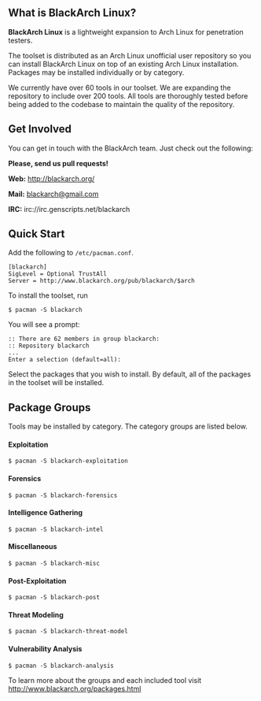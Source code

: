 What is BlackArch Linux?
------------------------

**BlackArch Linux** is a lightweight expansion to Arch Linux for penetration
testers.

The toolset is distributed as an Arch Linux unofficial user repository so you
can install BlackArch Linux on top of an existing Arch Linux installation.
Packages may be installed individually or by category.

We currently have over 60 tools in our toolset. We are expanding the repository
to include over 200 tools. All tools are thoroughly tested before being added
to the codebase to maintain the quality of the repository.

Get Involved
------------

You can get in touch with the BlackArch team. Just check out the following:

**Please, send us pull requests!**

**Web:** http://blackarch.org/

**Mail:** blackarch@gmail.com

**IRC:** irc://irc.genscripts.net/blackarch

Quick Start
-----------

Add the following to `/etc/pacman.conf`.

```
[blackarch]
SigLevel = Optional TrustAll
Server = http://www.blackarch.org/pub/blackarch/$arch
```

To install the toolset, run

```
$ pacman -S blackarch
```

You will see a prompt:

```
:: There are 62 members in group blackarch:
:: Repository blackarch
...
Enter a selection (default=all):
```

Select the packages that you wish to install. By default, all of the packages
in the toolset will be installed.

Package Groups
--------------

Tools may be installed by category. The category groups are listed below.

#### Exploitation

```
$ pacman -S blackarch-exploitation
```

#### Forensics

```
$ pacman -S blackarch-forensics
```

#### Intelligence Gathering

```
$ pacman -S blackarch-intel
```

#### Miscellaneous

```
$ pacman -S blackarch-misc
```

#### Post-Exploitation

```
$ pacman -S blackarch-post
```

#### Threat Modeling

```
$ pacman -S blackarch-threat-model
```

#### Vulnerability Analysis

```
$ pacman -S blackarch-analysis
```

To learn more about the groups and each included tool visit http://www.blackarch.org/packages.html
